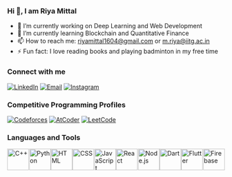 ### Hi 👋, I am Riya Mittal

<!--
**mit-riya/mit-riya** is a ✨ _special_ ✨ repository because its `README.md` (this file) appears on your GitHub profile.

Here are some ideas to get you started:

- 🔭 I’m currently working on ...
- 🌱 I’m currently learning ...
- 👯 I’m looking to collaborate on ...
- 🤔 I’m looking for help with ...
- 💬 Ask me about ...
- 📫 How to reach me: ...
- 😄 Pronouns: ...
- ⚡ Fun fact: ...
-->
- 🔭 I’m currently working on Deep Learning and Web Development
- 🌱 I’m currently learning Blockchain and Quantitative Finance
- 📫 How to reach me: riyamittal1604@gmail.com or m.riya@iitg.ac.in
- ⚡ Fun fact: I love reading books and playing badminton in my free time

### Connect with me
[![LinkedIn](https://img.shields.io/badge/LinkedIn-Profile-blue)](https://www.linkedin.com/in/mit-riya/)
[![Email](https://img.shields.io/badge/Contact-Email-blue?style=flat-square&logo=gmail)](mailto:riya.mittal1604@gmail.com)
[![Instagram](https://img.shields.io/badge/Instagram-Profile-orange)](https://www.instagram.com/mit_riya/?next=%2F)

### Competitive Programming Profiles
[![Codeforces](https://img.shields.io/badge/Codeforces-Profile-yellow?style=flat-square)](https://codeforces.com/profile/mit_riyaa)
[![AtCoder](https://img.shields.io/badge/AtCoder-Profile-blue?style=flat-square)](https://atcoder.jp/users/riyamittal)
[![LeetCode](https://img.shields.io/badge/LeetCode-Profile-green?style=flat-square)](https://leetcode.com/u/mit_riya/)

### Languages and Tools
<div style="display: flex; justify-content: space-around;">
    <img src="https://upload.wikimedia.org/wikipedia/commons/1/18/ISO_C%2B%2B_Logo.svg" alt="C++" width="50" height="50">
    <img src="https://upload.wikimedia.org/wikipedia/commons/c/c3/Python-logo-notext.svg" alt="Python" width="50" height="50">
    <img src="https://upload.wikimedia.org/wikipedia/commons/6/61/HTML5_logo_and_wordmark.svg" alt="HTML" width="50" height="50">
    <img src="https://upload.wikimedia.org/wikipedia/commons/d/d5/CSS3_logo_and_wordmark.svg" alt="CSS" width="50" height="50">
    <img src="https://upload.wikimedia.org/wikipedia/commons/6/6a/JavaScript-logo.png" alt="JavaScript" width="50" height="50">
    <img src="https://upload.wikimedia.org/wikipedia/commons/a/a7/React-icon.svg" alt="React" width="50" height="50">
    <img src="https://upload.wikimedia.org/wikipedia/commons/d/d9/Node.js_logo.svg" alt="Node.js" width="50" height="50">
    <img src="https://upload.wikimedia.org/wikipedia/commons/7/7e/Dart-logo.png" alt="Dart" width="50" height="50">
    <img src="https://upload.wikimedia.org/wikipedia/commons/7/79/Flutter_logo.svg" alt="Flutter" width="50" height="50">
    <img src="https://upload.wikimedia.org/wikipedia/commons/c/cf/Firebase_icon.svg" alt="Firebase" width="50" height="50">
</div>




